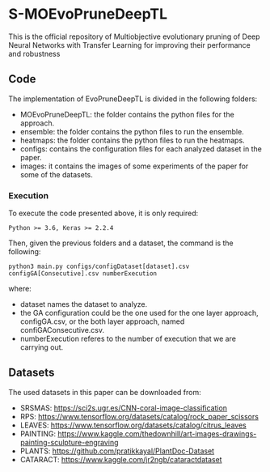 # S-MOEvoPruneDeepTL

This is the official repository of Multiobjective evolutionary pruning of Deep Neural Networks with Transfer Learning for improving their performance and robustness

## Code

The implementation of EvoPruneDeepTL is divided in the following folders:

   * MOEvoPruneDeepTL: the folder contains the python files for the approach.
   * ensemble: the folder contains the python files to run the ensemble.
   * heatmaps: the folder contains the python files to run the heatmaps.
   * configs: contains the configuration files for each analyzed dataset in the paper.
   * images: it contains the images of some experiments of the paper for some of the datasets.
  
 ### Execution
 
 To execute the code presented above, it is only required:
    
    Python >= 3.6, Keras >= 2.2.4
    
  Then, given the previous folders and a dataset, the command is the following:
  
    python3 main.py configs/configDataset[dataset].csv configGA[Consecutive].csv numberExecution
    
   where:
   
   * dataset names the dataset to analyze.
   * the GA configuration could be the one used for the one layer approach, configGA.csv, or the both layer approach, named confiGAConsecutive.csv.
   * numberExecution referes to the number of execution that we are carrying out.
    
 
## Datasets

The used datasets in this paper can be downloaded from:

  * SRSMAS: https://sci2s.ugr.es/CNN-coral-image-classification
  * RPS: https://www.tensorflow.org/datasets/catalog/rock_paper_scissors
  * LEAVES: https://www.tensorflow.org/datasets/catalog/citrus_leaves
  * PAINTING: https://www.kaggle.com/thedownhill/art-images-drawings-painting-sculpture-engraving
  * PLANTS: https://github.com/pratikkayal/PlantDoc-Dataset
  * CATARACT: https://www.kaggle.com/jr2ngb/cataractdataset
